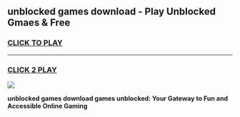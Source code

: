 
## unblocked games download - Play Unblocked Gmaes & Free
<h3>
<a href="https://premium.freeplayer.one?title=unblocked_games_download&ref=20F">CLICK TO PLAY</a></h3>
<hr>

<h3>
<a href="https://premium.freeplayer.one?title=unblocked_games_download&ref=20F">CLICK 2 PLAY</a>
  
</h3>

<a href="https://premium.freeplayer.one?title=unblocked_games_download&ref=20F/"><img src="https://clearcache.store/games.png"></a>


**unblocked games download games unblocked: Your Gateway to Fun and Accessible Online Gaming**
